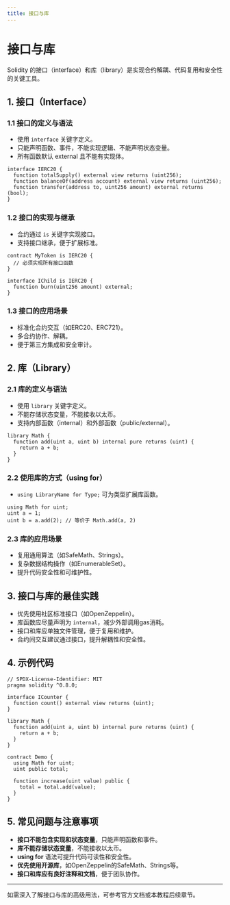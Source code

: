 ```yaml
---
title: 接口与库
---
```


<!-- /**
 * @file 接口与库
 * @description 详细介绍Solidity中接口与库的定义、语法、继承、应用场景、最佳实践，适合初学者和有经验开发者查阅。
 */ -->

# 接口与库

Solidity 的接口（interface）和库（library）是实现合约解耦、代码复用和安全性的关键工具。

## 1. 接口（Interface）

### 1.1 接口的定义与语法
- 使用 `interface` 关键字定义。
- 只能声明函数、事件，不能实现逻辑、不能声明状态变量。
- 所有函数默认 external 且不能有实现体。

```solidity
interface IERC20 {
  function totalSupply() external view returns (uint256);
  function balanceOf(address account) external view returns (uint256);
  function transfer(address to, uint256 amount) external returns (bool);
}
```

### 1.2 接口的实现与继承
- 合约通过 `is` 关键字实现接口。
- 支持接口继承，便于扩展标准。

```solidity
contract MyToken is IERC20 {
  // 必须实现所有接口函数
}

interface IChild is IERC20 {
  function burn(uint256 amount) external;
}
```

### 1.3 接口的应用场景
- 标准化合约交互（如ERC20、ERC721）。
- 多合约协作、解耦。
- 便于第三方集成和安全审计。

## 2. 库（Library）

### 2.1 库的定义与语法
- 使用 `library` 关键字定义。
- 不能存储状态变量，不能接收以太币。
- 支持内部函数（internal）和外部函数（public/external）。

```solidity
library Math {
  function add(uint a, uint b) internal pure returns (uint) {
    return a + b;
  }
}
```

### 2.2 使用库的方式（using for）
- `using LibraryName for Type;` 可为类型扩展库函数。

```solidity
using Math for uint;
uint a = 1;
uint b = a.add(2); // 等价于 Math.add(a, 2)
```

### 2.3 库的应用场景
- 复用通用算法（如SafeMath、Strings）。
- 复杂数据结构操作（如EnumerableSet）。
- 提升代码安全性和可维护性。

## 3. 接口与库的最佳实践
- 优先使用社区标准接口（如OpenZeppelin）。
- 库函数应尽量声明为 `internal`，减少外部调用gas消耗。
- 接口和库应单独文件管理，便于复用和维护。
- 合约间交互建议通过接口，提升解耦性和安全性。

## 4. 示例代码

```solidity
// SPDX-License-Identifier: MIT
pragma solidity ^0.8.0;

interface ICounter {
  function count() external view returns (uint);
}

library Math {
  function add(uint a, uint b) internal pure returns (uint) {
    return a + b;
  }
}

contract Demo {
  using Math for uint;
  uint public total;

  function increase(uint value) public {
    total = total.add(value);
  }
}
```

## 5. 常见问题与注意事项
- **接口不能包含实现和状态变量**，只能声明函数和事件。
- **库不能存储状态变量**，不能接收以太币。
- **using for** 语法可提升代码可读性和安全性。
- **优先使用开源库**，如OpenZeppelin的SafeMath、Strings等。
- **接口和库应有良好注释和文档**，便于团队协作。

---

如需深入了解接口与库的高级用法，可参考官方文档或本教程后续章节。 